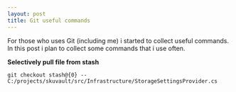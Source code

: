 ```yaml
---
layout: post
title: Git useful commands
---
```


For those who uses Git (including me) i started to collect useful commands. In this post i plan to collect some commands that i use often.

**Selectively pull file from stash**

```git checkout stash@{0} -- C:/projects/skuvault/src/Infrastructure/StorageSettingsProvider.cs```
